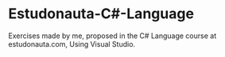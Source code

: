 # Estudonauta-C#-Language
Exercises made by me, proposed in the C# Language course at estudonauta.com, Using Visual Studio.
